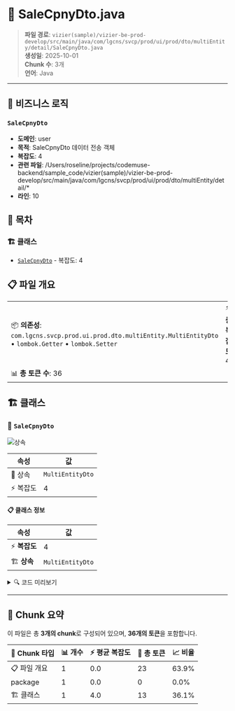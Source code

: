 # 📄 SaleCpnyDto.java

> **파일 경로**: `vizier(sample)/vizier-be-prod-develop/src/main/java/com/lgcns/svcp/prod/ui/prod/dto/multiEntity/detail/SaleCpnyDto.java`  
> **생성일**: 2025-10-01  
> **Chunk 수**: 3개  
> **언어**: Java
---



## 💼 비즈니스 로직

### `SaleCpnyDto`
- **도메인**: user
- **목적**: SaleCpnyDto 데이터 전송 객체
- **복잡도**: 4
- **관련 파일**: /Users/roseline/projects/codemuse-backend/sample_code/vizier(sample)/vizier-be-prod-develop/src/main/java/com/lgcns/svcp/prod/ui/prod/dto/multiEntity/detail/*
- **라인**: 10


## 📑 목차

### 🏗️ 클래스
- [`SaleCpnyDto`](#class-salecpnydto) - 복잡도: 4

## 📋 파일 개요

| | |
|--|--|
| 📦 **의존성**: `com.lgcns.svcp.prod.ui.prod.dto.multiEntity.MultiEntityDto` • `lombok.Getter` • `lombok.Setter` | ⚡ **총 복잡도**: 4 |
| 📊 **총 토큰 수**: 36 |  |



## 🏗️ 클래스

### <a id="class-salecpnydto"></a>🎯 `SaleCpnyDto`

![상속](https://img.shields.io/badge/상속-1개-blue)

| 속성 | 값 |
|------|----|
| 🧬 상속 | `MultiEntityDto` |
| ⚡ 복잡도 | 4 |



#### 📋 클래스 정보

| 속성 | 값 |
|------|----|
| ⚡ **복잡도** | 4 || 📍 **라인 범위** | 10-10 |
| 🏗️ **상속** | `MultiEntityDto` || 🏷️ **태그** | `class, java` |

<details>
<summary>🔍 코드 미리보기</summary>

```java
public class SaleCpnyDto extends MultiEntityDto {
	private String mvnoBsnoYn;
	private String ovwCntn;
}...
```

**Chunk 정보**
- 🆔 **ID**: `18ec710f1012`
- 📍 **라인**: 10-10
- 📊 **토큰**: 13
- 🏷️ **태그**: `class, java`

</details>

---





## 🧩 Chunk 요약

이 파일은 총 **3개의 chunk**로 구성되어 있으며, **36개의 토큰**을 포함합니다.

| 🧩 Chunk 타입 | 📊 개수 | ⚡ 평균 복잡도 | 📝 총 토큰 | 📈 비율 |
|---------------|--------|-------------|----------|--------|
| 📋 파일 개요 | 1 | 0.0 | 23 | 63.9% |
| package | 1 | 0.0 | 0 | 0.0% |
| 🏗️ 클래스 | 1 | 4.0 | 13 | 36.1% |

